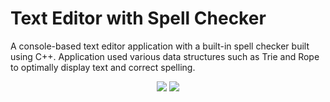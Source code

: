 # Text Editor with Spell Checker
 A console-based text editor application with a built-in spell checker built using C++. Application used various data structures such as Trie and Rope to optimally display text and correct spelling.

<p align="center">
  <img src="https://github.com/AA-Siddiqui/SpellChecker/assets/124244743/88173ca6-51b7-46a3-a0fd-7c80640b1f5d">
  <img src="https://github.com/AA-Siddiqui/SpellChecker/assets/124244743/705ac4ce-7ae4-49e4-a40c-b8f58b2427b2">
</p>

